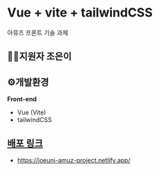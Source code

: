 # Vue + vite + tailwindCSS
아뮤즈 프론트 기술 과제 

## 🙋‍♀️지원자 조은이

## ⚙️개발환경
**Front-end**
- Vue (Vite)
- tailwindCSS

## [배포 링크](https://joeuni-amuz-project.netlify.app/)
- https://joeuni-amuz-project.netlify.app/
